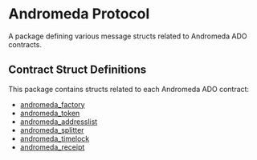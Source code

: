 # Andromeda Protocol

A package defining various message structs related to Andromeda ADO contracts.

## Contract Struct Definitions
This package contains structs related to each Andromeda ADO contract:
- [andromeda_factory](https://github.com/andromedaprotocol/andromeda-contracts/blob/main/packages/andromeda_protocol/src/factory.rs)
- [andromeda_token](https://github.com/andromedaprotocol/andromeda-contracts/blob/main/packages/andromeda_protocol/src/token.rs)
- [andromeda_addresslist](https://github.com/andromedaprotocol/andromeda-contracts/blob/main/packages/andromeda_protocol/src/address_list.rs)
- [andromeda_splitter](https://github.com/andromedaprotocol/andromeda-contracts/blob/main/packages/andromeda_protocol/src/splitter.rs)
- [andromeda_timelock](https://github.com/andromedaprotocol/andromeda-contracts/blob/main/packages/andromeda_protocol/src/timelock.rs)
- [andromeda_receipt](https://github.com/andromedaprotocol/andromeda-contracts/blob/main/packages/andromeda_protocol/src/receipt.rs) 
